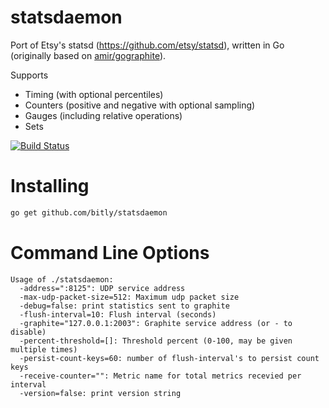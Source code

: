 statsdaemon
==========

Port of Etsy's statsd (https://github.com/etsy/statsd), written in Go (originally based 
on [amir/gographite](https://github.com/amir/gographite)).

Supports

* Timing (with optional percentiles)
* Counters (positive and negative with optional sampling)
* Gauges (including relative operations)
* Sets

[![Build Status](https://secure.travis-ci.org/bitly/statsdaemon.png)](http://travis-ci.org/bitly/statsdaemon)

Installing
==========

```bash
go get github.com/bitly/statsdaemon
```

Command Line Options
====================

```
Usage of ./statsdaemon:
  -address=":8125": UDP service address
  -max-udp-packet-size=512: Maximum udp packet size
  -debug=false: print statistics sent to graphite
  -flush-interval=10: Flush interval (seconds)
  -graphite="127.0.0.1:2003": Graphite service address (or - to disable)
  -percent-threshold=[]: Threshold percent (0-100, may be given multiple times)
  -persist-count-keys=60: number of flush-interval's to persist count keys
  -receive-counter="": Metric name for total metrics recevied per interval
  -version=false: print version string
```
